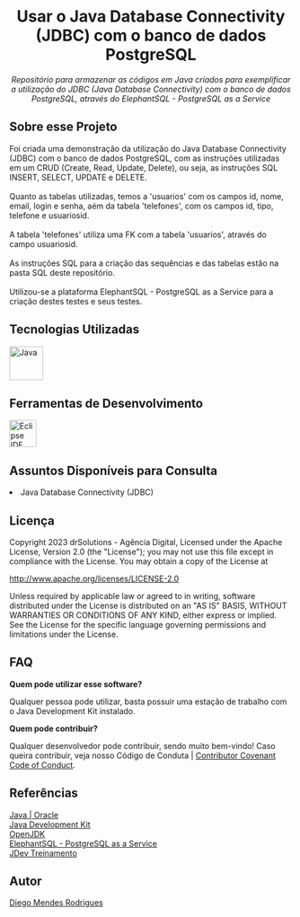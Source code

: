 <h1 align="center">Usar o Java Database Connectivity (JDBC) com o banco de dados PostgreSQL</h1>
<p align="center"><i>Repositório para armazenar as códigos em Java criados para exemplificar a utilização do JDBC (Java Database Connectivity) com o banco de dados PostgreSQL, através do ElephantSQL - PostgreSQL as a Service</i></p>

## Sobre esse Projeto

Foi criada uma demonstração da utilização do Java Database Connectivity (JDBC) com o banco de dados
PostgreSQL, com as instruções utilizadas em um CRUD (Create, Read, Update, Delete), ou seja, as instruções
SQL INSERT, SELECT, UPDATE e DELETE.<br/><br/>
Quanto as tabelas utilizadas, temos a 'usuarios' com os campos id, nome, email, login e senha, aém da 
tabela 'telefones', com os campos id, tipo, telefone e usuariosid.<br/><br/>
A tabela 'telefones' utiliza uma FK com a tabela 'usuarios', através do campo usuariosid.<br/><br/>
As instruções SQL para a criação das sequências e das tabelas estão na pasta SQL deste repositório.<br/><br/>
Utilizou-se a plataforma ElephantSQL - PostgreSQL as a Service para a criação destes testes e seus testes.

## Tecnologias Utilizadas

<p display="inline-block">
    <img width="60" src="https://cdn.icon-icons.com/icons2/2415/PNG/512/java_original_wordmark_logo_icon_146459.png" alt="Java"/>
</p>

## Ferramentas de Desenvolvimento

<p display="inline-block">
    <img width="48" src="https://cdn.freebiesupply.com/logos/large/2x/eclipse-11-logo-png-transparent.png" alt="Eclipse IDE"/>
</p>

## Assuntos Disponíveis para Consulta

<li>Java Database Connectivity (JDBC)</li>

## Licença

Copyright 2023 drSolutions - Agência Digital, Licensed under the Apache License, Version 2.0 (the "License"); you may
not use this file except in compliance with the License. You may obtain a copy of the License at

<a href="http://www.apache.org/licenses/LICENSE-2.0">http://www.apache.org/licenses/LICENSE-2.0</a>

Unless required by applicable law or agreed to in writing, software distributed under the License is distributed on
an "AS IS" BASIS, WITHOUT WARRANTIES OR CONDITIONS OF ANY KIND, either express or implied. See the License for the
specific language governing permissions and limitations under the License.

## FAQ

**Quem pode utilizar esse software?**

Qualquer pessoa pode utilizar, basta possuir uma estação de trabalho com o Java Development Kit instalado.

**Quem pode contribuir?**

Qualquer desenvolvedor pode contribuir, sendo muito bem-vindo! Caso queira contribuir, veja nosso Código de Conduta
| [Contributor Covenant Code of Conduct](CODE_OF_CONDUCT.md).

## Referências

<p display="inline-block">
    <a href="https://www.java.com/pt-BR/">Java | Oracle</a><br/>
    <a href="https://www.oracle.com/br/java/technologies/downloads/">Java Development Kit</a><br/>
    <a href="https://openjdk.org/">OpenJDK</a><br/>
    <a href="https://www.elephantsql.com/">ElephantSQL - PostgreSQL as a Service</a><br/>
    <a href="https://www.jdevtreinamento.com.br/">JDev Treinamento</a>
</p>

## Autor

<a href="https://www.linkedin.com/in/diegomendesrodrigues/">Diego Mendes Rodrigues</a>
